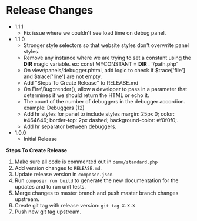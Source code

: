 # Release Changes

* 1.1.1
    * Fix issue where we couldn't see load time on debug panel.
* 1.1.0
    * Stronger style selectors so that website styles don't overwrite panel styles.
    * Remove any instance where we are trying to set a constant using the __DIR__ magic variable. ex: const MYCONSTANT = __DIR__ . '/path.php'
    * On view/panels/debugger.phtml, add logic to check if $trace['file'] and $trace['line'] are not empty.
    * Add "Steps To Create Release" to RELEASE.md
    * On Fire\Bug::render(), allow a developer to pass in a parameter that determines if we should return the HTML or echo it.
    * The count of the number of debuggers in the debugger accordion. example: Debuggers (12)
    * Add hr styles for panel to include styles margin: 25px 0; color: #464646; border-top: 2px dashed; background-color: #f0f0f0;.
    * Add hr separator between debuggers.
* 1.0.0
    * Initial Release

**Steps To Create Release**

1. Make sure all code is commented out in `demo/standard.php`
2. Add version changes to `RELEASE.md`.
3. Update release version in `composer.json`.
4. Run `composer run build` to generate the new documentation for the updates and to run unit tests.
5. Merge changes to master branch and push master branch changes upstream.
6. Create git tag with release version: `git tag X.X.X`
7. Push new git tag upstream.
